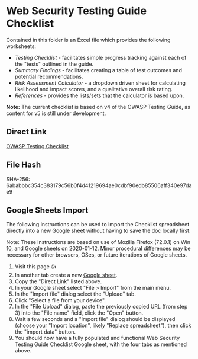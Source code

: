# Web Security Testing Guide Checklist

Contained in this folder is an Excel file which provides the following worksheets:

- _Testing Checklist_ - facilitates simple progress tracking against each of the "tests" outlined in the guide.
- _Summary Findings_ - facilitates creating a table of test outcomes and potential recommendations.
- _Risk Assessment Calculator_ - a dropdown driven sheet for calculating likelihood and impact scores, and a qualitative overall risk rating.
- _References_ - provides the lists/sets that the calculator is based upon.

**Note:** The current checklist is based on v4 of the OWASP Testing Guide, as content for v5 is still under development.

## Direct Link

[OWASP Testing Checklist](https://raw.githubusercontent.com/OWASP/OWASP-Testing-Guide-v5/master/checklist/OWASP-Testing_Checklist.xlsx)

## File Hash

SHA-256: 6ababbbc354c383179c56b0f4d41219694ae0cdbf90edb85506aff340e97dae9

## Google Sheets Import

The following instructions can be used to import the Checklist spreadsheet directly into a new Google sheet without having to save the doc locally first.

Note: These instructions are based on use of Mozilla Firefox (72.0.1) on Win 10, and Google sheets on 2020-01-12. Minor procedural differences may be necessary for other browsers, OSes, or future iterations of Google sheets.

1. Visit this page :+1:
2. In another tab create a new [Google sheet](https://sheet.new).
3. Copy the "Direct Link" listed above.
4. In your Google sheet select "File > Import" from the main menu.
5. In the "Import file" dialog select the "Upload" tab.
6. Click "Select a file from your device".
7. In the "File Upload" dialog, paste the previously copied URL (from step 3) into the "File name" field, click the "Open" button.
8. Wait a few seconds and a "Import file" dialog should be displayed (choose your "Import location", likely "Replace spreadsheet"), then click the "import data" button.
9. You should now have a fully populated and functional Web Security Testing Guide Checklist Google sheet, with the four tabs as mentioned above.
